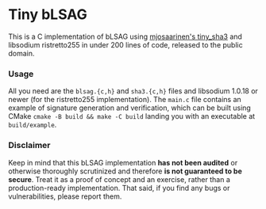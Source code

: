 # Tiny bLSAG

This is a C implementation of bLSAG using [mjosaarinen's tiny_sha3](https://github.com/mjosaarinen/tiny_sha3)
and libsodium ristretto255 in under 200 lines of code, released to the public domain.

### Usage

All you need are the `blsag.{c,h}` and `sha3.{c,h}` files and libsodium 1.0.18 or newer (for the ristretto255 implementation).
The `main.c` file contains an example of signature generation and verification, which can be built using CMake
`cmake -B build && make -C build` landing you with an executable at `build/example`.

### Disclaimer

Keep in mind that this bLSAG implementation **has not been audited** or otherwise thoroughly scrutinized and therefore **is not guaranteed to be secure**.
Treat it as a proof of concept and an exercise, rather than a production-ready implementation.
That said, if you find any bugs or vulnerabilities, please report them.
